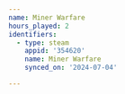 ```yaml
---
name: Miner Warfare
hours_played: 2
identifiers:
  - type: steam
    appid: '354620'
    name: Miner Warfare
    synced_on: '2024-07-04'

---
```

